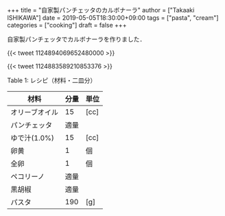 +++
title = "自家製パンチェッタのカルボナーラ"
author = ["Takaaki ISHIKAWA"]
date = 2019-05-05T18:30:00+09:00
tags = ["pasta", "cream"]
categories = ["cooking"]
draft = false
+++

自家製パンチェッタでカルボナーラを作りました．

{{< tweet 1124894069652480000 >}}

{{< tweet 1124883589210853376 >}}

<div class="table-caption">
  <span class="table-number">Table 1</span>:
  レシピ（材料・二皿分）
</div>

| 材料      | 分量 | 単位 |
|---------|----|----|
| オリーブオイル | 15  | [cc] |
| パンチェッタ | 適量 |      |
| ゆで汁(1.0%) | 15  | [cc] |
| 卵黄      | 1   | 個   |
| 全卵      | 1   | 個   |
| ペコリーノ | 適量 |      |
| 黒胡椒    | 適量 |      |
| パスタ    | 190 | [g]  |
